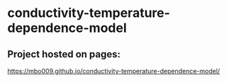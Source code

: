 # conductivity-temperature-dependence-model
## Project hosted on pages:
https://mbo009.github.io/conductivity-temperature-dependence-model/
